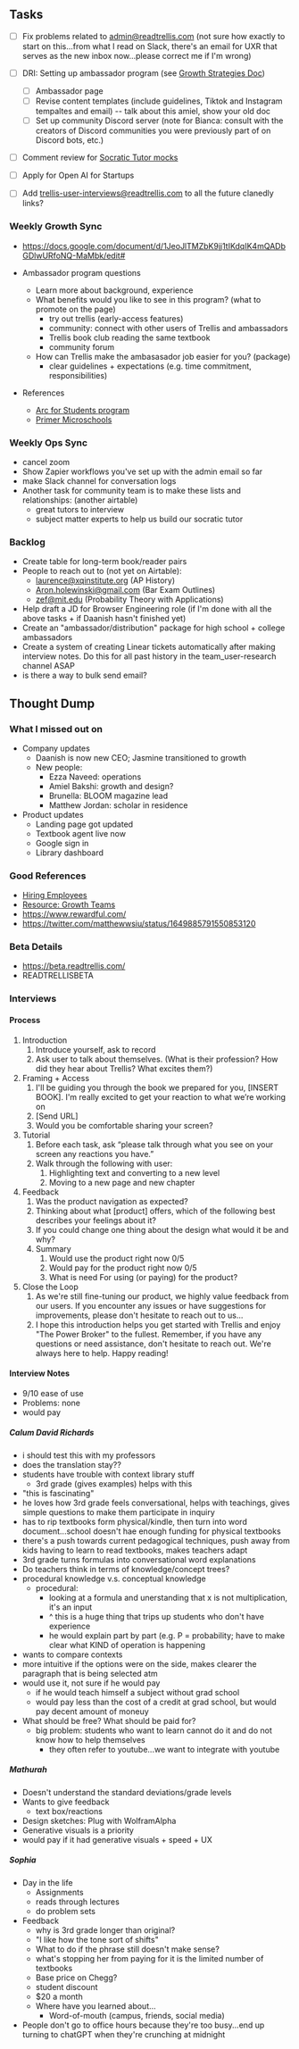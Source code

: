 ## Tasks
- [ ] Fix problems related to admin@readtrellis.com (not sure how exactly to start on this...from what I read on Slack, there's an email for UXR that serves as the new inbox now...please correct me if I'm wrong) 
- [ ] DRI: Setting up ambassador program (see  [Growth Strategies Doc](https://docs.google.com/document/d/1ostc_pEHbDz-WfEo78YJMtATbePVNCURn5qSgGHzS-0/edit))
	- [ ] Ambassador page
	- [ ] Revise content templates (include guidelines, Tiktok and Instagram tempaltes and email) -- talk about this amiel, show your old doc
	- [ ] Set up community Discord server (note for Bianca: consult with the creators of Discord communities you were previously part of on Discord bots, etc.)
- [ ] Comment review for [Socratic Tutor mocks](https://docs.google.com/document/d/1EVHpKY99Up2jkGHVedFdewJlGMdBi0R0-Atsk-ShZSk/edit)



- [ ] Apply for Open AI for Startups
- [ ] Add [trellis-user-interviews@readtrellis.com](mailto:trellis-user-interviews@readtrellis.com) to all the future clanedly links?

### Weekly Growth Sync 
- https://docs.google.com/document/d/1JeoJlTMZbK9jj1tIKdqIK4mQADbGDlwURfoNQ-MaMbk/edit#


- Ambassador program questions
	- Learn more about background, experience
	- What benefits would you like to see in this program? (what to promote on the page)
		- try out trellis (early-access features)
		- community: connect with other users of Trellis and ambassadors
		- Trellis book club reading the same textbook
		- community forum
	- How can Trellis make the ambasasador job easier for you? (package)
		- clear guidelines + expectations (e.g. time commitment, responsibilities)
- References
	- [Arc for Students program](https://students.arc.net/)
	- [Primer Microschools](https://primer.com/#apply)

### Weekly Ops Sync
- cancel zoom
- Show Zapier workflows you've set up with the admin email so far
- make Slack channel for conversation logs
- Another task for community team is to make these lists and relationships:  (another airtable)
	- great tutors to interview
	- subject matter experts to help us build our socratic tutor


### Backlog
- Create table for long-term book/reader pairs
- People to reach out to (not yet on Airtable):
	- laurence@xqinstitute.org (AP History)
	- Aron.holewinski@gmail.com (Bar Exam Outlines)
	- zef@mit.edu (Probability Theory with Applications)
- Help draft a JD for Browser Engineering role (if I'm done with all the above tasks + if Daanish hasn't finished yet)
- Create an "ambassador/distribution" package for high school + college ambassadors 
- Create a system of creating Linear tickets automatically after making interview notes. Do this for all past history in the team_user-research channel ASAP
-  is there a way to bulk send email?




## Thought Dump
### What I missed out on
- Company updates
	- Daanish is now new CEO; Jasmine transitioned to growth
	- New people:
		- Ezza Naveed: operations
		- Amiel Bakshi: growth and design?
		- Brunella: BLOOM magazine lead
		- Matthew Jordan: scholar in residence
- Product updates
	- Landing page got updated
	- Textbook agent live now
	- Google sign in 
	- Library dashboard

### Good References
- [Hiring Employees](https://www.julian.com/guide/startup/hiring)
- [Resource: Growth Teams](https://www.julian.com/guide/startup/growth-teams)
- https://www.rewardful.com/
- https://twitter.com/matthewwsiu/status/1649885791550853120

### Beta Details
- https://beta.readtrellis.com/
- READTRELLISBETA
### Interviews
#### Process
1. Introduction
	1. Introduce yourself, ask to record
	2. Ask user to talk about themselves. (What is their profession? How did they hear about Trellis? What excites them?)
2. Framing + Access
	1. I'll be guiding you through the book we prepared for you, [INSERT BOOK]. I'm really excited to get your reaction to what we’re working on
	2. [Send URL]
	3. Would you be comfortable sharing your screen?
3. Tutorial
	1. Before each task, ask “please talk through what you see on your screen any reactions you have.”
	2. Walk through the following with user: 
		1.  Highlighting text and converting to a new level
		2.  Moving to a new page and new chapter
4. Feedback
	1. Was the product navigation as expected?
	2. Thinking about what [product] offers, which of the following best describes your feelings about it?
	3. If you could change one thing about the design what would it be and why?
	4. Summary
		1.  Would use the product right now 0/5
		2.  Would pay for the product right now 0/5
		3.  What is need For using (or paying) for the product?
5. Close the Loop
	1. As we're still fine-tuning our product, we highly value feedback from our users. If you encounter any issues or have suggestions for improvements, please don't hesitate to reach out to us...
	2. I hope this introduction helps you get started with Trellis and enjoy "The Power Broker" to the fullest. Remember, if you have any questions or need assistance, don't hesitate to reach out. We're always here to help. Happy reading!

#### Interview Notes
- 9/10 ease of use
- Problems: none
- would pay
##### Calum David Richards
- i should test this with my professors
- does the translation stay??
- students have trouble with context library stuff
	- 3rd grade (gives examples) helps with this
- "this is fascinating"
- he loves how 3rd grade feels conversational, helps with teachings, gives simple questions to make them participate in inquiry
- has to rip textbooks form physical/kindle, then turn into word document...school doesn't hae enough funding for physical textbooks
- there's a push towards current pedagogical techniques, push away from kids having to learn to read textbooks, makes teachers adapt
- 3rd grade turns formulas into conversational word explanations
- Do teachers think in terms of knowledge/concept trees?
- procedural knowledge v.s. conceptual knowledge
	- procedural: 
		- looking at a formula and unerstanding that x is not multiplication, it's an input
		- ^ this is a huge thing that trips up students who don't have experience
		- he would explain part by part (e.g. P = probability; have to make clear what KIND of operation is happening
- wants to compare contexts
- more intuitive if the options were on the side, makes clearer the paragraph that is being selected atm
- would use it, not sure if he would pay
	- if he would teach himself a subject without grad school
	- would pay less than the cost of a credit at grad school, but would pay decent amount of moneuy
- What should be free? What should be paid for?
	- big problem: students who want to learn cannot do it and do not know how to help themselves
		- they often refer to youtube...we want to integrate with youtube

##### Mathurah
- Doesn't understand the standard deviations/grade levels
- Wants to give feedback
	- text box/reactions
- Design sketches: Plug with WolframAlpha
- Generative visuals is a priority
- would pay if it had generative visuals + speed + UX

##### Sophia
- Day in the life
	- Assignments
	- reads through lectures
	- do problem sets
- Feedback
	- why is 3rd grade longer than original?
	- "I like how the tone sort of shifts"
	- What to do if the phrase still doesn't make sense?
	- what's stopping her from paying for it is the limited number of textbooks
	- Base price on Chegg?
	- student discount
	- $20 a month
	- Where have you learned about...
		- Word-of-mouth (campus, friends, social media)
- People don't go to office hours because they're too busy...end up turning to chatGPT when they're crunching at midnight























